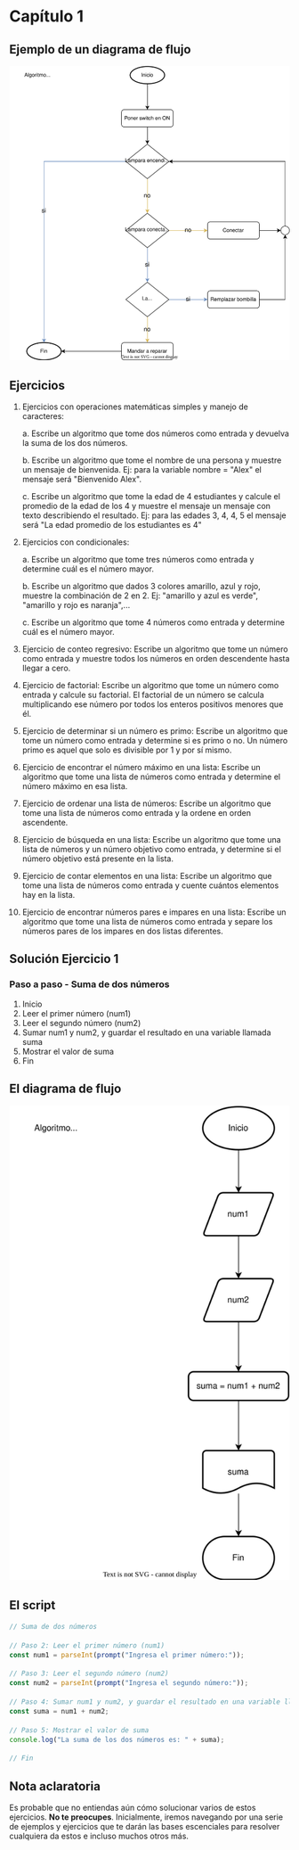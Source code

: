# Capítulo 1

## Ejemplo de un diagrama de flujo

![Image](./img/ejemplo-diagrama-flujo.svg "Ejemplo diagrama de flujo")

## Ejercicios

1. Ejercicios con operaciones matemáticas simples y manejo de caracteres:

    a. Escribe un algoritmo que tome dos números como entrada y devuelva la suma de los dos números.

    b. Escribe un algoritmo que tome el nombre de una persona y muestre un mensaje de bienvenida. Ej: para la variable nombre = "Alex" el mensaje será "Bienvenido Alex".

    c. Escribe un algoritmo que tome la edad de 4 estudiantes y calcule el promedio de la edad de los 4 y muestre el mensaje un mensaje con texto describiendo el resultado. Ej: para las edades 3, 4, 4, 5 el mensaje será "La edad promedio de los estudiantes es 4"

2. Ejercicios con condicionales:

    a. Escribe un algoritmo que tome tres números como entrada y determine cuál es el número mayor.

    b. Escribe un algoritmo que dados 3 colores amarillo, azul y rojo, muestre la combinación de 2 en 2. Ej: "amarillo y azul es verde", "amarillo y rojo es naranja",...

    c. Escribe un algoritmo que tome 4 números como entrada y determine cuál es el número mayor.

3. Ejercicio de conteo regresivo:
   Escribe un algoritmo que tome un número como entrada y muestre todos los números en orden descendente hasta llegar a cero.

4. Ejercicio de factorial:
   Escribe un algoritmo que tome un número como entrada y calcule su factorial. El factorial de un número se calcula multiplicando ese número por todos los enteros positivos menores que él.

5. Ejercicio de determinar si un número es primo:
   Escribe un algoritmo que tome un número como entrada y determine si es primo o no. Un número primo es aquel que solo es divisible por 1 y por sí mismo.

6. Ejercicio de encontrar el número máximo en una lista:
   Escribe un algoritmo que tome una lista de números como entrada y determine el número máximo en esa lista.

7. Ejercicio de ordenar una lista de números:
   Escribe un algoritmo que tome una lista de números como entrada y la ordene en orden ascendente.

8. Ejercicio de búsqueda en una lista:
   Escribe un algoritmo que tome una lista de números y un número objetivo como entrada, y determine si el número objetivo está presente en la lista.

9. Ejercicio de contar elementos en una lista:
   Escribe un algoritmo que tome una lista de números como entrada y cuente cuántos elementos hay en la lista.

10. Ejercicio de encontrar números pares e impares en una lista:
    Escribe un algoritmo que tome una lista de números como entrada y separe los números pares de los impares en dos listas diferentes.

## Solución Ejercicio 1

### Paso a paso - Suma de dos números

1. Inicio
2. Leer el primer número (num1)
3. Leer el segundo número (num2)
4. Sumar num1 y num2, y guardar el resultado en una variable llamada suma
5. Mostrar el valor de suma
6. Fin

## El diagrama de flujo

![Image](./img/1-ejercicio-diagrama-flujo.svg "Ejemplo diagrama de flujo")

## El script

```javascript
// Suma de dos números

// Paso 2: Leer el primer número (num1)
const num1 = parseInt(prompt("Ingresa el primer número:"));

// Paso 3: Leer el segundo número (num2)
const num2 = parseInt(prompt("Ingresa el segundo número:"));

// Paso 4: Sumar num1 y num2, y guardar el resultado en una variable llamada suma
const suma = num1 + num2;

// Paso 5: Mostrar el valor de suma
console.log("La suma de los dos números es: " + suma);

// Fin
```

## Nota aclaratoria

Es probable que no entiendas aún cómo solucionar varios de estos ejercicios. **No te preocupes**. Inicialmente, iremos navegando por una serie de ejemplos y ejercicios que te darán las bases escenciales para resolver cualquiera da estos e incluso muchos otros más.
